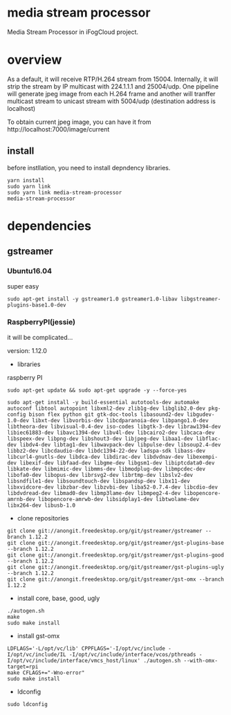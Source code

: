 # media stream processor

Media Stream Processor in iFogCloud project.

# overview

As a default, it will receive RTP/H.264 stream from 15004. Internally, it will strip the stream by IP multicast with 224.1.1.1 and 25004/udp. One pipeline will generate jpeg image from each H.264 frame and another will tranffer multicast stream to unicast stream with 5004/udp (destination address is localhost)

To obtain current jpeg image, you can have it from http://localhost:7000/image/current

## install

before instllation, you need to install depndency libraries.

```
yarn install
sudo yarn link
sudo yarn link media-stream-processor
media-stream-processor
```

# dependencies

## gstreamer

### Ubuntu16.04

super easy

```
sudo apt-get install -y gstreamer1.0 gstreamer1.0-libav libgstreamer-plugins-base1.0-dev
```

### RaspberryPI(jessie)

it will be complicated...

version: 1.12.0

* libraries

raspberry PI

```
sudo apt-get update && sudo apt-get upgrade -y --force-yes

sudo apt-get install -y build-essential autotools-dev automake autoconf libtool autopoint libxml2-dev zlib1g-dev libglib2.0-dev pkg-config bison flex python git gtk-doc-tools libasound2-dev libgudev-1.0-dev libxt-dev libvorbis-dev libcdparanoia-dev libpango1.0-dev libtheora-dev libvisual-0.4-dev iso-codes libgtk-3-dev libraw1394-dev libiec61883-dev libavc1394-dev libv4l-dev libcairo2-dev libcaca-dev libspeex-dev libpng-dev libshout3-dev libjpeg-dev libaa1-dev libflac-dev libdv4-dev libtag1-dev libwavpack-dev libpulse-dev libsoup2.4-dev libbz2-dev libcdaudio-dev libdc1394-22-dev ladspa-sdk libass-dev libcurl4-gnutls-dev libdca-dev libdirac-dev libdvdnav-dev libexempi-dev libexif-dev libfaad-dev libgme-dev libgsm1-dev libiptcdata0-dev libkate-dev libmimic-dev libmms-dev libmodplug-dev libmpcdec-dev libofa0-dev libopus-dev librsvg2-dev librtmp-dev libslv2-dev libsndfile1-dev libsoundtouch-dev libspandsp-dev libx11-dev libxvidcore-dev libzbar-dev libzvbi-dev liba52-0.7.4-dev libcdio-dev libdvdread-dev libmad0-dev libmp3lame-dev libmpeg2-4-dev libopencore-amrnb-dev libopencore-amrwb-dev libsidplay1-dev libtwolame-dev libx264-dev libusb-1.0
```

* clone repositories

```
git clone git://anongit.freedesktop.org/git/gstreamer/gstreamer --branch 1.12.2
git clone git://anongit.freedesktop.org/git/gstreamer/gst-plugins-base --branch 1.12.2
git clone git://anongit.freedesktop.org/git/gstreamer/gst-plugins-good --branch 1.12.2
git clone git://anongit.freedesktop.org/git/gstreamer/gst-plugins-ugly --branch 1.12.2
git clone git://anongit.freedesktop.org/git/gstreamer/gst-omx --branch 1.12.2
```

* install core, base, good, ugly

```
./autogen.sh
make
sudo make install
```

* install gst-omx


```
LDFLAGS='-L/opt/vc/lib' CPPFLAGS='-I/opt/vc/include -I/opt/vc/include/IL -I/opt/vc/include/interface/vcos/pthreads -I/opt/vc/include/interface/vmcs_host/linux' ./autogen.sh --with-omx-target=rpi
make CFLAGS+="-Wno-error"
sudo make install
```


* ldconfig

```
sudo ldconfig
```


